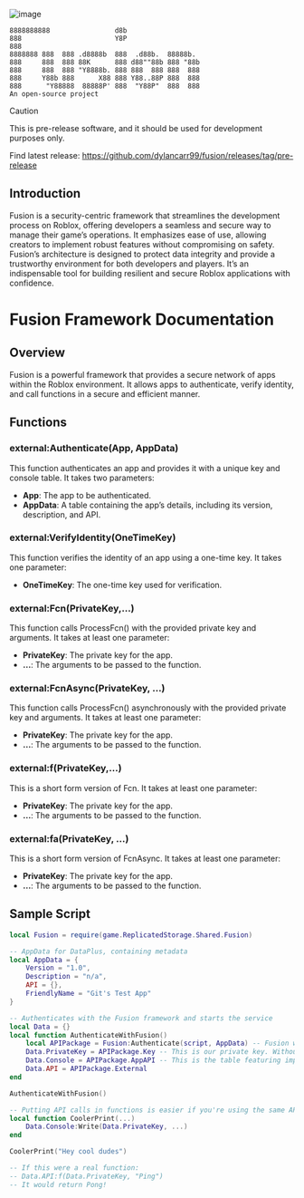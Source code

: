 ![image](https://github.com/carrcreative/fusion/assets/173332208/207bf28e-d697-4502-a85a-51794a1ddf66)
```
8888888888                d8b                   
888                       Y8P                   
888                                             
8888888 888  888 .d8888b  888  .d88b.  88888b.  
888     888  888 88K      888 d88""88b 888 "88b 
888     888  888 "Y8888b. 888 888  888 888  888 
888     Y88b 888      X88 888 Y88..88P 888  888 
888      "Y88888  88888P' 888  "Y88P"  888  888
An open-source project
```
> [!CAUTION]
> This is pre-release software, and it should be used for development purposes only. 

Find latest release: 
https://github.com/dylancarr99/fusion/releases/tag/pre-release

## Introduction 
Fusion is a security-centric framework that streamlines the development process on Roblox, offering developers a seamless and secure way to manage their game’s operations. It emphasizes ease of use, allowing creators to implement robust features without compromising on safety. Fusion’s architecture is designed to protect data integrity and provide a trustworthy environment for both developers and players. It’s an indispensable tool for building resilient and secure Roblox applications with confidence.

# Fusion Framework Documentation

## Overview
Fusion is a powerful framework that provides a secure network of apps within the Roblox environment. It allows apps to authenticate, verify identity, and call functions in a secure and efficient manner.

## Functions

### external:Authenticate(App, AppData)
This function authenticates an app and provides it with a unique key and console table. It takes two parameters:
- **App**: The app to be authenticated.
- **AppData**: A table containing the app’s details, including its version, description, and API.

### external:VerifyIdentity(OneTimeKey)
This function verifies the identity of an app using a one-time key. It takes one parameter:
- **OneTimeKey**: The one-time key used for verification.

### external:Fcn(PrivateKey,…)
This function calls ProcessFcn() with the provided private key and arguments. It takes at least one parameter:
- **PrivateKey**: The private key for the app.
- **...**: The arguments to be passed to the function.

### external:FcnAsync(PrivateKey, …)
This function calls ProcessFcn() asynchronously with the provided private key and arguments. It takes at least one parameter:
- **PrivateKey**: The private key for the app.
- **...**: The arguments to be passed to the function.

### external:f(PrivateKey,…)
This is a short form version of Fcn. It takes at least one parameter:
- **PrivateKey**: The private key for the app.
- **...**: The arguments to be passed to the function.

### external:fa(PrivateKey, …)
This is a short form version of FcnAsync. It takes at least one parameter:
- **PrivateKey**: The private key for the app.
- **...**: The arguments to be passed to the function.

## Sample Script

```lua
local Fusion = require(game.ReplicatedStorage.Shared.Fusion)

-- AppData for DataPlus, containing metadata
local AppData = {
	Version = "1.0",
	Description = "n/a",
	API = {},
	FriendlyName = "Git's Test App"
}

-- Authenticates with the Fusion framework and starts the service
local Data = {}
local function AuthenticateWithFusion()
	local APIPackage = Fusion:Authenticate(script, AppData) -- Fusion will return our API package
	Data.PrivateKey = APIPackage.Key -- This is our private key. Without this, you cannot use Fusion's API 
	Data.Console = APIPackage.AppAPI -- This is the table featuring important functions from Fusion's core systems 
	Data.API = APIPackage.External 
end

AuthenticateWithFusion()

-- Putting API calls in functions is easier if you're using the same API a lot 
local function CoolerPrint(...)
	Data.Console:Write(Data.PrivateKey, ...)
end

CoolerPrint("Hey cool dudes")

-- If this were a real function: 
-- Data.API:f(Data.PrivateKey, "Ping")
-- It would return Pong! 
```

